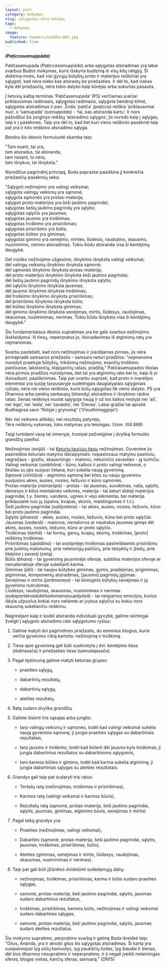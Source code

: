 ```yaml
---
layout: post
category: mokymas
slug: salygotas-atsiradimas
tags:
  - mokymas
image:
  feature: headers/buddha-002.jpg
published: true
---
```


***(Paṭiccasamuppāda)***

Patičasamupada (*Paṭiccasamuppāda*) arba sąlygotas atsiradimas yra labai svarbus Budos mokymas, kuris išskyria budizmą iš visų kitų religijų. Ši doktrina moko, kad visi gyvųjų būtybių proto ir materijos reiškiniai yra sąlygoti, kad nėra nieko kas atsirastų be priežasties. Ir dėl to, kad viskas kyla dėl priežasčių, nėra tokio dalyko kaip kūrėjas arba sukurtas pasaulis.

Į lietuvių kalbą terminas ‘Patičasamupada’ (PS) verčiamas įvairiai: priklausomas radimasis, sąlygotas radimasis, sąlygota bendroji kilmė, sąlygotas atsiradimas ir pan. Žodis ‘patiča’ (*paṭicca*) reiškia ‘priklausomai nuo’, o ‘samupada’ (*samuppāda*) - ‘tai, kas atsiranda kartu’. Ir nors pažodžiui šis junginys reikštų ‘atsiradimo sąlygos’, jis nurodo kaip į sąlygas, taip ir į pasėkmes. Taip yra dėl to, kad bet kuri vieno reiškinio pasėkmė taip pat yra ir kito reiškinio atsiradimo sąlyga.

Bendra šio dėsnio formuluotė skamba taip:

"Tam esant, tai yra,   
tam atsiradus, tai atsiranda,  
tam nesant, to nėra,   
tam išnykus, tai išnyksta."   

Nurodžius pagrindinį principą, Buda paprastai paaiškina jį konkrečia priežasčių-pasėkmių seka:

"Sąlygoti nežinojimo yra valingi veiksmai;  
sąlygota valingų veiksmų yra sąmonė;   
sąlygota sąmonės yra protas-materija;  
sąlygoti proto-materijos yra šeši jautimo pagrindai;  
sąlygotas šešių jautimo pagrindų yra sąlytis;  
sąlygotas sąlyčio yra jausmas;  
sąlygotas jausmo yra troškimas;  
sąlygotas troškimo yra prisirišimas;  
sąlygotas prisirišimo yra būtis;  
sąlygotas būties yra gimimas;  
sąlygotas gimimo yra senėjimo, mirties, liūdesio, raudojimo, skausmo, nusiminimo, nerimo atsiradimas. Tokiu būdu atsiranda visa ši kentėjimų daugybė.  
<!--break-->
Dėl visiško nežinojimo užgesimo, išnykimo išnyksta valingi veiksmai;  
dėl valingų veiksmų išnykimo išnyksta sąmonė;  
dėl sąmonės išnykimo išnyksta protas-materija;  
dėl proto-materijos išnykimo išnyksta šeši jautimo pagrindai;  
dėl šešių jautimo pagrindų išnykimo išnyksta sąlytis;  
dėl sąlyčio išnykimo išnyksta jausmas;  
dėl jausmo išnykimo išnyksta troškimas;  
dėl troškimo išnykimo išnyksta prisirišimas;  
dėl prisirišimo išnykimo išnyksta būtis;  
dėl būties išnykimo išnyksta gimimas;  
dėl gimimo išnykimo išnyksta senėjimas, mirtis, liūdesys, raudojimas, skausmas, nusiminimas, nerimas. Tokiu būdu išnyksta visa ši kentėjimų daugybė."  

Šio fundamentalaus dėsnio supratimas yra be galo svarbus nežinojimo išsklaidymui. Iš tiesų, neperpratus jo, išsivadavimas iš atgimimų ratų yra neįmanomas.

Svarbu pastebėti, kad nors nežinojimas ir įvardijamas pirmas, jis nėra pirmapradė samsaros priežastis - samsara neturi pradžios: "neįmanoma nurodyti praeityje būtybių, trikdomų nežinojimo, esančių troškimo pančiuose, lakstančių, klajojančių ratais, pradžią." Patičasamupados tikslas nėra pirmos pradžios nurodymas, bet tai yra atgimimų rato bei to, kaip iš jo išsivaduoti, paaiškinimas. Taip pat svarbu suprasti, kad proto ir maretijos elementai yra susiję tarpusavyje sudetingais daugialypiais sąlyginiais ryšiais, nėra nei vieno reiškinio, kuris būtų sąlygotas tik vieno dalyko. PS yra Dharmos arba penkių sankaupų (*khandų*) atsiradimo ir išnykimo raidos ratas. Senas reiškinys nuolat sąlygoja naują ir už tos kaitos neslypi nei ‘aš’, nei ‘ego’, nei ‘siela’, nei ‘savastis’, nei ‘Dievas’. Labai gražiai tai aprašė Budhagosa savo “Kelyje į grynumą” (‘*Visudhimaggoje*’):

Nėr nei veiksmo atlikėjo, nei rezultatų patyrėjo,  
Tėra reiškinių vyksmas, toks matymas yra teisingas. (Vsm. XIX.689)

Taigi turėdami vasą tai omenyje, trumpai pažvelgime į dvyliką formulės grandžių paeiliui.

Nežinojimas (*avijjā*) - tai <a href="http://theravada.lt/mokymas/post-keturios-tauriosios-tiesos">Keturių tauriųjų tiesų</a> nežinojimas. Gyvenime jis pasireiškia keturiais matymo iškraipymais: nepastovaus matymu pastoviu, negražaus - gražiu, skausmingo - maloniu, neturinčio savasties - ją turinčiu.  
Valingi veiksmai (*saṅkhāra*) - kūno, kalbos ir proto valingi veiksmai, o tiksliau su jais susijusi čėtana, kuri sukelia naują gyvenimą.  
Sąmonė (*viññāṇa*) - atgimimo sąmonę bei kitos su nauju gyvenimu susijusios akies, ausies, nosies, liežuvio ir kūno sąmonės.  
Protas-materija (*nāmarūpa*) - protas - tai jausmas, suvokimas, valia, sąlytis, dėmesys ir kitos mentalinės veikmės, materija - tai keturi didieji materijos pagrindai, t.y. žemės, vandens, ugnies ir vėjo elementai, bei materija priklausanti nuo jų (spalva, kvapas, skonis, maistingumas ir t.t.).  
Šeši jautimo pagrindai (*saḷāyatana*) - tai akies, ausies, nosies, liežuvio, kūno bei proto jautimo pagrindai.  
Sąlytis (*phassa*) - akies, ausies, nosies, liežuvio, kūno bei proto sąlyčiai.  
Jausmas (*vedanā*) - malonus, nemalonus ar neutralus jausmas gimęs dėl akies, ausies, nosies, liežuvio, kūno ar proto sąlyčio.  
Troškimas (*taṇhā*) - tai formų, garsų, kvapų, skonių, troškimas, [proto] reiškinių troškimas.  
Prisirišimas (*upādāna*) - tai sustiprėjęs troškimas pasireiškiantis prisirišimu prie juslinių malonumų, prie neteisingų pažiūrų, prie taisyklių ir įžadų, prie tikėjimo į savastį (sielą).  
Būtis (*bhava*) - tai gyvenimą jausminėje sferoje, subtilios materijos sferoje ar nematerialioje sferoje sukelianti karma.  
Gimimas (*jāti*) - tai naujos būtybės gimimas, gymis, pradėjimas, prigimimas, atgimimas, komponentų atsiradimas, [jausmo] pagrindų įgijimas.  
Senėjimas ir mirtis (*jarāmaraṇa*) - tai biologinis būtybių senėjimas ir jų gyvenimo nutrukimas.  
Liūdesys, raudojimas, skausmas, nusiminimas ir nerimas (*sokaparidevadukkhadomanassupāyāsā*) - tai neigiamos emocijos, kurios iškyla užpuolus kokiai nors nelaimei ar įvykus sąlyčiui su kokiu nors skausmą sukeliančiu reiškiniu.  

Nagrinėjant kaip ir kodėl atsiranda individuali gyvybė, galime skirtingai žvelgti į sąlygoto atsiradimo rato sąlygotumo ryšius:

1. Galime matyti dvi pagrindines priežastis, du esminius blogius, kurie verčia gyvenimo ciklą kartotis: nežinojimą ir troškimą.

2. Tiesa apie gyvenimą gali būti suskirstyta į dvi: kentėjimo tiesa (dukhasača) ir priežasties tiesa (samudajasača).

3. Pagal tęstinumą galime matyti keturias grupes:

    * praeities sąlygų,

    * dabartinių rezultatų,

    * dabartinių sąlygų,

    * ateities rezultatų.

4. Ratą sudaro dvylika grandžių.

5. Galime išskirti tris sąsajas arba jungtis:

    * tarp valingų veiksmų ir sąmonės, todėl kad valingi veiksmai sukelia naują gyvenimo sąmonę; ji jungia praeities sąlygas su dabartiniais rezultatais,

    * tarp jausmo ir troškimo, todėl kad būtent dėl jausmo kyla troškimas; ji jungia dabartinius rezultatus su dabartinioms sąlygomis,

    * taro karmos būties ir gimimo, todėl kad karma sukelia atgimimą; ji jungia dabartinias sąlygas su ateities rezultatais.  

6. Grandys gali taip pat sudaryti tris ratus:

    * Teršalų ratą (nežinojimas, troškimas ir prisirišimas),

    * Karmos ratą (valingi veiksmai ir karmos būvis),

    * Rezultatų ratą (sąmonė, protas-materija, šeši jautimo pagrindai, sąlytis, jausmas, gimimas, atgimimo būvis, senėjimas ir mirtis)

7. Pagal laiką grandys yra:

    * Praeities (nežinojimas, valingi veiksmai),

    * Dabarties (sąmonė, protas-materija, šeši jautimo pagrindai, sąlytis, jausmas, troškimas, prisirišimas, būtis),

    * Ateities (gimimas, senėjimas ir mirtis, liūdesys, raudojimas, skausmas, nusiminimas ir nerimas).

8. Taip pat gali būti įžiūrėtos dvidešimt sudedamųjų dalių:

    * nežinojimas, troškimas, prisirišimas, karma ir būtis sudaro praeities sąlygas,

    * samonė, protas-materija, šeši jautimo pagrindai, sąlytis, jausmas sudaro dabartinius rezultatus,

    * troškimas, prisirišimas, karmos būtis, nežinojimas ir valingi veiksmai sudaro dabartines sąlygas,

    * samonė, protas-materija, šeši jautimo pagrindai, sąlytis, jausmas sudaro ateities rezultatus.

Šio mokymo supratimo, perpratimo svarbą ir gelmę Buda išreiškė taip: "Gilus, Ananda, yra ir atrodo gilus šis sąlygotas atsiradimas. Ši karta yra susipainiojusi lyg siūlų kamuolys, lyg paukščių lizdas, lyg šiaudai ir šienas, dėl šios dharmos nesupratimo ir neperpratimo, ir ji negali įveikti nelaimingas sferas, blogas vietas, kančių sferas, samsarą." (DN15)
